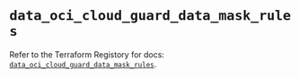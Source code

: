 # `data_oci_cloud_guard_data_mask_rules`

Refer to the Terraform Registory for docs: [`data_oci_cloud_guard_data_mask_rules`](https://registry.terraform.io/providers/oracle/oci/6.18.0/docs/data-sources/cloud_guard_data_mask_rules).
